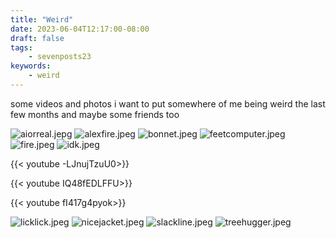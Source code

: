 ```yaml
---
title: "Weird"
date: 2023-06-04T12:17:00-08:00
draft: false
tags:
    - sevenposts23
keywords:
    - weird
---
```


some videos and photos i want to put somewhere of me being weird the last few months and maybe some friends too

![aiorreal.jepg](/images/weird/aiorreal.jpeg)
![alexfire.jpeg](/images/weird/alexfire.jpeg)
![bonnet.jpeg](/images/weird/bonnet.jpeg)
![feetcomputer.jpeg](/images/weird/feetcomputer.jpeg)
![fire.jpeg](/images/weird/fire.jpeg)
![idk.jpeg](/images/weird/idk.jpeg)

{{< youtube -LJnujTzuU0>}}

{{< youtube IQ48fEDLFFU>}}

{{< youtube fI417g4pyok>}}


![licklick.jpeg](/images/weird/licklick.jpeg)
![nicejacket.jpeg](/images/weird/nicejacket.jpeg)
![slackline.jpeg](/images/weird/slackline.jpeg)
![treehugger.jpeg](/images/weird/treehugger.jpeg)